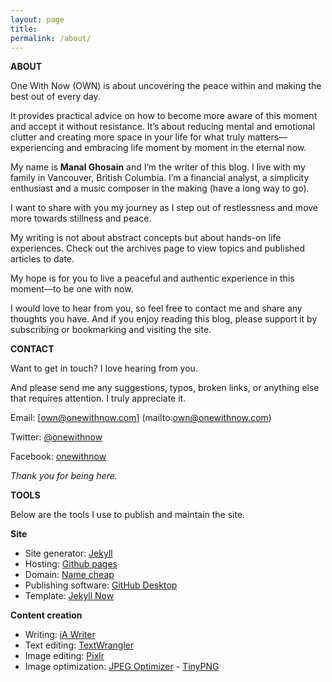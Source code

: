 ```yaml
---
layout: page
title: 
permalink: /about/
---
```


**ABOUT**

One With Now (OWN) is about uncovering the peace within and making the best out of every day.

It provides practical advice on how to become more aware of this moment and accept it without resistance. It’s about reducing mental and emotional clutter and creating more space in your life for what truly matters—experiencing and embracing life moment by moment in the eternal now.

My name is **Manal Ghosain** and I’m the writer of this blog. I live with my family in Vancouver, British Columbia. I’m a financial analyst, a simplicity enthusiast and a music composer in the making (have a long way to go).

I want to share with you my journey as I step out of restlessness and move more towards stillness and peace.

My writing is not about abstract concepts but about hands-on life experiences. Check out the archives page to view topics and published articles to date.

My hope is for you to live a peaceful and authentic experience in this moment—to be one with now.

I would love to hear from you, so feel free to contact me and share any thoughts you have. And if you enjoy reading this blog, please support it by subscribing or bookmarking and visiting the site.

**CONTACT**

Want to get in touch? I love hearing from you. 

And please send me any suggestions, typos, broken links, or anything else that requires attention. I truly appreciate it.

Email: [own@onewithnow.com] (mailto:own@onewithnow.com)

Twitter: [@onewithnow](http://www.twitter.com/onewithnow)

Facebook: [onewithnow](http://www.facebook.com/onewithnow) 

*Thank you for being here.*

**TOOLS**

Below are the tools I use to publish and maintain the site. 

**Site**

- Site generator: [Jekyll](http://jekyllrb.com/)
- Hosting: [Github pages](http://pages.github.com/)
- Domain: [Name cheap](http://www.namecheap.com/)
- Publishing software: [GitHub Desktop](https://desktop.github.com/)
- Template: [Jekyll Now](http://www.jekyllnow.com/)

**Content creation**

- Writing: [iA Writer](https://ia.net/writer)
- Text editing: [TextWrangler](http://www.barebones.com/products/textwrangler/)
- Image editing: [Pixlr](http://pixlr.com/editor/)
- Image optimization: [JPEG Optimizer](http://www.jpeg-optimizer.com/) - [TinyPNG](http://tinypng.com/)

